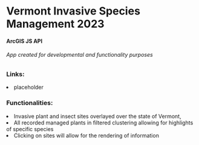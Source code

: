 <h1>Vermont Invasive Species Management 2023</h1>
 <h4> ArcGIS JS API </h4>
 
<h6> App created for developmental and functionality purposes</h6>
 
<h3> Links: </h3>
<li> placeholder </li> 
<h3>Functionalities: </h3>
<li> Invasive plant and insect sites overlayed over the state of Vermont, </li>
<li> All recorded managed plants in filtered clustering allowing for highlights of specific species </li>
<li> Clicking on sites will allow for the rendering of information </li>
